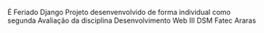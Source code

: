 É Feriado Django
Projeto desenvenvolvido   de forma individual como segunda Avaliação da disciplina  Desenvolvimento Web III   DSM Fatec Araras

